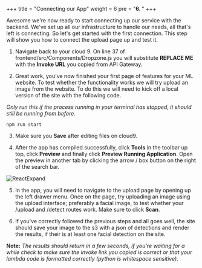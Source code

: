 
+++
title = "Connecting our App"
weight = 6
pre = "<b>6. </b>"
+++

Awesome we're now ready to start connecting up our service with the backend. We've set up all our infrastructure to handle our needs, all that's left is connecting. So let's get started with the first connection. This step will show you how to connect the upload page up and test it.

1. Navigate back to your cloud 9. On line 37 of frontend/src/Components/Dropzone.js you will substitute **REPLACE ME** with the **Invoke URL** you copied from API Gateway. 

2. Great work, you've now finished your first page of features for your ML website. To test whether the functionality works we will try upload an image from the website. To do this we will need to kick off a local version of the site with the following code.

*Only run this if the process running in your terminal has stopped, it should still be running from before.*

```shell
npm run start
```

3. Make sure you **Save** after editing files on cloud9.

4. After the app has compiled successfully, click **Tools** in the toolbar up top, click **Preview** and finally click **Preview Running Application**. 
   Open the preview in another tab by clicking the arrow / box button on the right of the search bar.

![ReactExpand](/img/ReactExpand.png)

5. In the app, you will need to navigate to the upload page by opening up the left drawer menu. Once on the page, try uploading an image using the upload interface; preferably a facial image, to test whether your /upload and /detect routes work. Make sure to click **Scan**.

6. If you've correctly followed the previous steps and all goes well, the site should save your image to the s3 with a json of detections and render the results, if their is at least one facial detection on the site.

**Note:** *The results should return in a few seconds, if you're waiting for a while check to make sure the invoke link you copied is correct or that your lambda code is formatted correctly (python is whitespace sensitive).*
